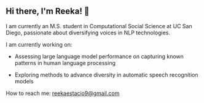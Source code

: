## Hi there, I'm Reeka! 👋

I am currently an M.S. student in Computational Social Science at UC San Diego, passionate about diversifying voices in NLP technologies.

I am currently working on:

- Assessing large language model performance on capturing known patterns in human language processing
  
- Exploring methods to advance diversity in automatic speech recognition models

How to reach me: reekaestacio9@gmail.com
<!--
**rdestaci/rdestaci** is a ✨ _special_ ✨ repository because its `README.md` (this file) appears on your GitHub profile.

Here are some ideas to get you started:

- 🔭 I’m currently working on ...
- 🌱 I’m currently learning ...
- 👯 I’m looking to collaborate on ...
- 🤔 I’m looking for help with ...
- 💬 Ask me about ...
- 📫 How to reach me: ...
- 😄 Pronouns: ...
- ⚡ Fun fact: ...
-->

